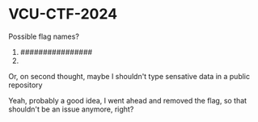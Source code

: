 # VCU-CTF-2024

Possible flag names?
1. ################
2.

Or, on second thought, maybe I shouldn't type sensative data in a public repository

Yeah, probably a good idea, I went ahead and removed the flag, so that shouldn't be an issue anymore, right?
